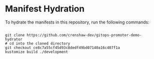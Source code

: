 
# Manifest Hydration

To hydrate the manifests in this repository, run the following commands:

```shell

git clone https://github.com/crenshaw-dev/gitops-promoter-demo-hydrator
# cd into the cloned directory
git checkout ce8c7a55cf45d93c8dedf49bd07140a16c407f1a
kustomize build ./development
```